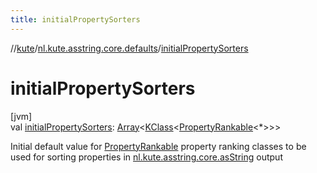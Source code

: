 ```yaml
---
title: initialPropertySorters
---
```

//[kute](../../index.html)/[nl.kute.asstring.core.defaults](index.html)/[initialPropertySorters](initial-property-sorters.html)



# initialPropertySorters



[jvm]\
val [initialPropertySorters](initial-property-sorters.html): [Array](https://kotlinlang.org/api/latest/jvm/stdlib/kotlin/-array/index.html)&lt;[KClass](https://kotlinlang.org/api/latest/jvm/stdlib/kotlin.reflect/-k-class/index.html)&lt;[PropertyRankable](../nl.kute.asstring.property.ranking/-property-rankable/index.html)&lt;*&gt;&gt;&gt;



Initial default value for [PropertyRankable](../nl.kute.asstring.property.ranking/-property-rankable/index.html) property ranking classes to be used for sorting properties in [nl.kute.asstring.core.asString](../nl.kute.asstring.core/as-string.html) output




